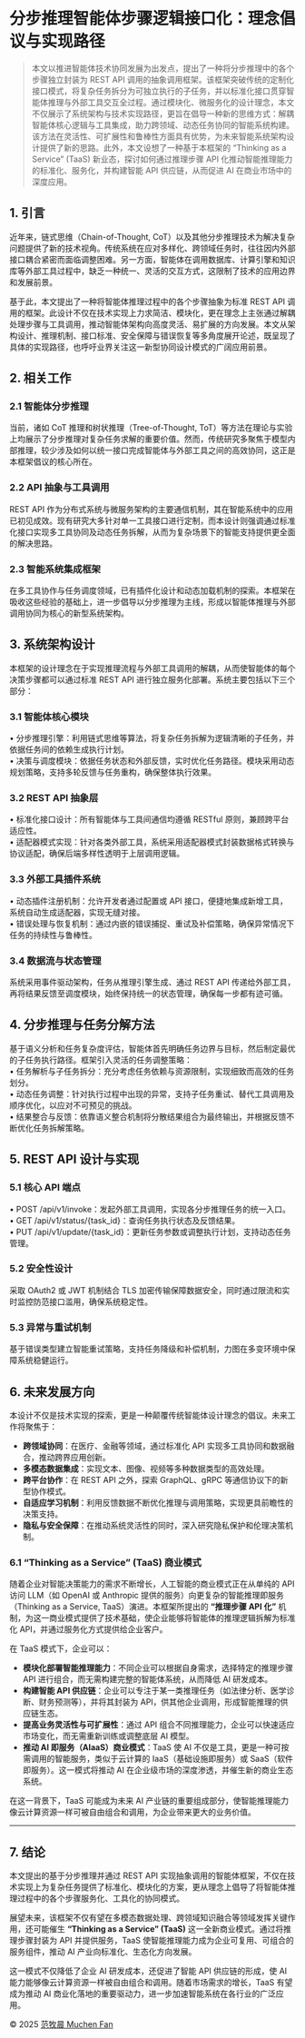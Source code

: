 # 分步推理智能体步骤逻辑接口化：理念倡议与实现路径

> 本文以推进智能体技术协同发展为出发点，提出了一种将分步推理中的各个步骤独立封装为 REST API 调用的抽象调用框架。该框架突破传统的定制化接口模式，将复杂任务拆分为可独立执行的子任务，并以标准化接口贯穿智能体推理与外部工具交互全过程。通过模块化、微服务化的设计理念，本文不仅展示了系统架构与技术实现路径，更旨在倡导一种新的思维方式：解耦智能体核心逻辑与工具集成，助力跨领域、动态任务协同的智能系统构建。该方法在灵活性、可扩展性和鲁棒性方面具有优势，为未来智能系统架构设计提供了新的思路。此外，本文设想了一种基于本框架的 “Thinking as a Service” (TaaS) 新业态，探讨如何通过推理步骤 API 化推动智能推理能力的标准化、服务化，并构建智能 API 供应链，从而促进 AI 在商业市场中的深度应用。

## 1. 引言

近年来，链式思维（Chain-of-Thought, CoT）以及其他分步推理技术为解决复杂问题提供了新的技术视角。传统系统在应对多样化、跨领域任务时，往往因内外部接口耦合紧密而面临调整困难。另一方面，智能体在调用数据库、计算引擎和知识库等外部工具过程中，缺乏一种统一、灵活的交互方式，这限制了技术的应用边界和发展前景。

基于此，本文提出了一种将智能体推理过程中的各个步骤抽象为标准 REST API 调用的框架。此设计不仅在技术实现上力求简洁、模块化，更在理念上主张通过解耦处理步骤与工具调用，推动智能体架构向高度灵活、易扩展的方向发展。本文从架构设计、推理机制、接口标准、安全保障与错误恢复等多角度展开论述，既呈现了具体的实现路径，也呼吁业界关注这一新型协同设计模式的广阔应用前景。

## 2. 相关工作

### 2.1 智能体分步推理

当前，诸如 CoT 推理和树状推理（Tree-of-Thought, ToT）等方法在理论与实验上均展示了分步推理对复杂任务求解的重要价值。然而，传统研究多聚焦于模型内部推理，较少涉及如何以统一接口完成智能体与外部工具之间的高效协同，这正是本框架倡议的核心所在。

### 2.2 API 抽象与工具调用

REST API 作为分布式系统与微服务架构的主要通信机制，其在智能系统中的应用已初见成效。现有研究大多针对单一工具接口进行定制，而本设计则强调通过标准化接口实现多工具协同及动态任务拆解，从而为复杂场景下的智能支持提供更全面的解决思路。

### 2.3 智能系统集成框架

在多工具协作与任务调度领域，已有插件化设计和动态加载机制的探索。本框架在吸收这些经验的基础上，进一步倡导以分步推理为主线，形成以智能体推理与外部调用协同为核心的新型系统架构。

## 3. 系统架构设计

本框架的设计理念在于实现推理流程与外部工具调用的解耦，从而使智能体的每个决策步骤都可以通过标准 REST API 进行独立服务化部署。系统主要包括以下三个部分：

### 3.1 智能体核心模块

• 分步推理引擎：利用链式思维等算法，将复杂任务拆解为逻辑清晰的子任务，并依据任务间的依赖生成执行计划。  
• 决策与调度模块：依据任务状态和外部反馈，实时优化任务路径。模块采用动态规划策略，支持多轮反馈与任务重构，确保整体执行效果。

### 3.2 REST API 抽象层

• 标准化接口设计：所有智能体与工具间通信均遵循 RESTful 原则，兼顾跨平台适应性。  
• 适配器模式实现：针对各类外部工具，系统采用适配器模式封装数据格式转换与协议适配，确保后端多样性透明于上层调用逻辑。

### 3.3 外部工具插件系统

• 动态插件注册机制：允许开发者通过配置或 API 接口，便捷地集成新增工具，系统自动生成适配器，实现无缝对接。  
• 错误处理与恢复机制：通过内嵌的错误捕捉、重试及补偿策略，确保异常情况下任务的持续性与鲁棒性。

### 3.4 数据流与状态管理

系统采用事件驱动架构，任务从推理引擎生成、通过 REST API 传递给外部工具，再将结果反馈至调度模块，始终保持统一的状态管理，确保每一步都有迹可循。

## 4. 分步推理与任务分解方法

基于语义分析和任务复杂度评估，智能体首先明确任务边界与目标，然后制定最优的子任务执行路径。框架引入灵活的任务调整策略：  
• 任务解析与子任务拆分：充分考虑任务依赖与资源限制，实现细致而高效的任务划分。  
• 动态任务调整：针对执行过程中出现的异常，支持子任务重试、替代工具调用及顺序优化，以应对不可预见的挑战。  
• 结果整合与反馈：依靠语义整合机制将分散结果组合为最终输出，并根据反馈不断优化任务拆解策略。

## 5. REST API 设计与实现

### 5.1 核心 API 端点

• POST /api/v1/invoke：发起外部工具调用，实现各分步推理任务的统一入口。  
• GET /api/v1/status/{task_id}：查询任务执行状态及反馈结果。  
• PUT /api/v1/update/{task_id}：更新任务参数或调整执行计划，支持动态任务管理。

### 5.2 安全性设计

采取 OAuth2 或 JWT 机制结合 TLS 加密传输保障数据安全，同时通过限流和实时监控防范接口滥用，确保系统稳定性。

### 5.3 异常与重试机制

基于错误类型建立智能重试策略，支持任务降级和补偿机制，力图在多变环境中保障系统稳健运行。

## 6. 未来发展方向

本设计不仅是技术实现的探索，更是一种颠覆传统智能体设计理念的倡议。未来工作将聚焦于：

- **跨领域协同**：在医疗、金融等领域，通过标准化 API 实现多工具协同和数据融合，推动跨界应用创新。
- **多模态数据集成**：实现文本、图像、视频等多种数据类型的高效处理。
- **跨平台协作**：在 REST API 之外，探索 GraphQL、gRPC 等通信协议下的新型协作模式。
- **自适应学习机制**：利用反馈数据不断优化推理与调用策略，实现更具前瞻性的决策支持。
- **隐私与安全保障**：在推动系统灵活性的同时，深入研究隐私保护和伦理决策机制。

### 6.1 “Thinking as a Service” (TaaS) 商业模式

随着企业对智能决策能力的需求不断增长，人工智能的商业模式正在从单纯的 API 访问 LLM（如 OpenAI 或 Anthropic 提供的服务）向更复杂的智能推理即服务（Thinking as a Service, TaaS）演进。本框架所提出的 **“推理步骤 API 化”** 机制，为这一商业模式提供了技术基础，使企业能够将智能体的推理逻辑拆解为标准化 API，并通过服务化方式提供给企业客户。

在 TaaS 模式下，企业可以：

- **模块化部署智能推理能力**：不同企业可以根据自身需求，选择特定的推理步骤 API 进行组合，而无需构建完整的智能体系统，从而降低 AI 研发成本。
- **构建智能 API 供应链**：企业可以专注于某一类推理任务（如法律分析、医学诊断、财务预测等），并将其封装为 API，供其他企业调用，形成智能推理的供应链生态。
- **提高业务灵活性与可扩展性**：通过 API 组合不同推理能力，企业可以快速适应市场变化，而无需重新训练或调整底层 AI 模型。
- **推动 AI 即服务（AIaaS）商业模式**：TaaS 使 AI 不仅是工具，更是一种可按需调用的智能服务，类似于云计算的 IaaS（基础设施即服务）或 SaaS（软件即服务）。这一模式将推动 AI 在企业级市场的深度渗透，并催生新的商业生态系统。

在这一背景下，TaaS 可能成为未来 AI 产业链的重要组成部分，使智能推理能力像云计算资源一样可被自由组合和调用，为企业带来更大的业务价值。

---

## 7. 结论

本文提出的基于分步推理并通过 REST API 实现抽象调用的智能体框架，不仅在技术实现上为复杂任务提供了标准化、模块化的方案，更从理念上倡导了将智能体推理过程中的各个步骤服务化、工具化的协同模式。

展望未来，该框架不仅有望在多模态数据处理、跨领域知识融合等领域发挥关键作用，还可能催生 **“Thinking as a Service” (TaaS)** 这一全新商业模式。通过将推理步骤封装为 API 并提供服务，TaaS 使智能推理能力成为企业可复用、可组合的服务组件，推动 AI 产业向标准化、生态化方向发展。

这一模式不仅降低了企业 AI 研发成本，还促进了智能 API 供应链的形成，使 AI 能力能够像云计算资源一样被自由组合和调用。随着市场需求的增长，TaaS 有望成为推动 AI 商业化落地的重要驱动力，进一步加速智能系统在各行业的广泛应用。

© 2025 [范牧晨 Muchen Fan](https://muchen.fan)
